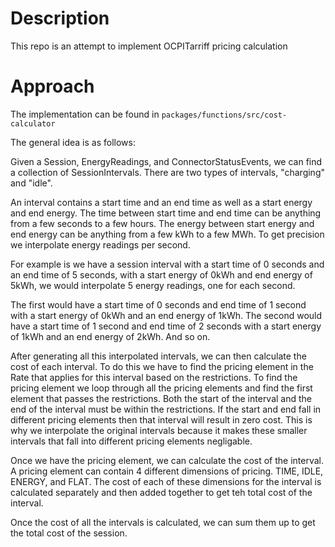 # Description

This repo is an attempt to implement OCPITarriff pricing calculation

# Approach

The implementation can be found in `packages/functions/src/cost-calculator`

The general idea is as follows:

Given a Session, EnergyReadings, and ConnectorStatusEvents, we can find a collection of SessionIntervals. There are two types of intervals, "charging" and "idle".

An interval contains a start time and an end time as well as a start energy and end energy. The time between start time and end time can be anything from a few seconds to a few hours. The energy between start energy and end energy can be anything from a few kWh to a few MWh. To get precision we interpolate energy readings per second.

For example is we have a session interval with a start time of 0 seconds and an end time of 5 seconds, with a start energy of 0kWh and end energy of 5kWh, we would interpolate 5 energy readings, one for each second.

The first would have a start time of 0 seconds and end time of 1 second with a start energy of 0kWh and an end energy of 1kWh. The second would have a start time of 1 second and end time of 2 seconds with a start energy of 1kWh and an end energy of 2kWh. And so on.

After generating all this interpolated intervals, we can then calculate the cost of each interval. To do this we have to find the pricing element in the Rate that applies for this interval based on the restrictions. To find the pricing element we loop through all the pricing elements and find the first element that passes the restrictions. Both the start of the interval and the end of the interval must be within the restrictions. If the start and end fall in different pricing elements then that interval will result in zero cost. This is why we interpolate the original intervals because it makes these smaller intervals that fall into different pricing elements negligable.

Once we have the pricing element, we can calculate the cost of the interval. A pricing element can contain 4 different dimensions of pricing. TIME, IDLE, ENERGY, and FLAT. The cost of each of these dimensions for the interval is calculated separately and then added together to get teh total cost of the interval.

Once the cost of all the intervals is calculated, we can sum them up to get the total cost of the session.
